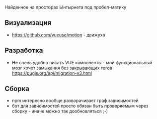Найденное на просторах Ынтырнета под пробел-матику

## Визуализация

* https://github.com/vueuse/motion - движуха

## Разработка

* Не очень удобно писать VUE компоненты - мой функциональный мозг хочет замыкания без закрывающих тегов https://pugjs.org/api/migration-v3.html

## Сборка

* npm интересно вообще разворачивает граф зависимостей
* бот для зависимостей просто обязан быть проверяемым через сборку - иначе можно так дообновляться ;-)
